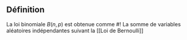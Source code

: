## Définition
La loi binomiale $B(n, p)$ est obtenue comme #!
La somme de variables aléatoires indépendantes suivant la [[Loi de Bernoulli]] 